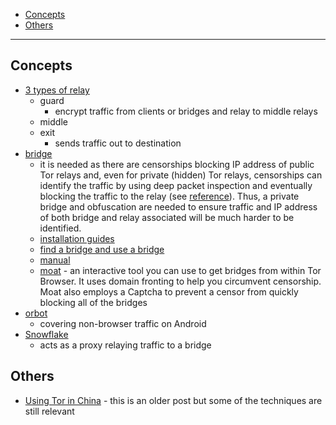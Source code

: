 - [Concepts](#concepts)
- [Others](#others)
____

## Concepts

- [3 types of relay](https://community.torproject.org/relay/types-of-relays/)
  - guard
    - encrypt traffic from clients or bridges and relay to middle relays
  - middle
  - exit
    - sends traffic out to destination
- [bridge](https://community.torproject.org/relay/types-of-relays/#bridge)
  - it is needed as there are censorships blocking IP address of public Tor
    relays and, even for private (hidden) Tor relays, censorships can
    identify the traffic by using deep packet inspection and eventually blocking
    the traffic to the relay (see
    [reference](https://www.technologyreview.com/2012/04/04/186902/how-china-blocks-the-tor-anonymity-network/)).
    Thus, a private bridge and obfuscation are needed to ensure traffic and IP
    address of both bridge and relay associated will be much harder to be
    identified.
  - [installation guides](https://community.torproject.org/relay/setup/bridge/)
  - [find a bridge and use a bridge](https://bridges.torproject.org/)
  - [manual](https://tb-manual.torproject.org/bridges/)
  - [moat](https://support.torproject.org/glossary/moat/) - an interactive tool
    you can use to get bridges from within Tor Browser. It uses domain fronting
    to help you circumvent censorship. Moat also employs a Captcha to prevent
    a censor from quickly blocking all of the bridges
- [orbot](https://play.google.com/store/apps/details?id=org.torproject.android)
  - covering non-browser traffic on Android
- [Snowflake](https://snowflake.torproject.org/)
  - acts as a proxy relaying traffic to a bridge

## Others

- [Using Tor in
  China](https://medium.com/@phoebecross/using-tor-in-china-1b84349925da) - this
  is an older post but some of the techniques are still relevant
